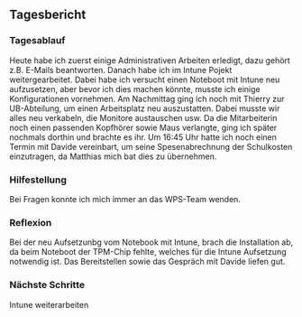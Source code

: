 ## Tagesbericht 

### Tagesablauf
Heute habe ich zuerst einige Administrativen Arbeiten erledigt, dazu gehört z.B. E-Mails beantworten. Danach habe ich im Intune Pojekt weitergearbeitet. Dabei habe ich versucht einen Noteboot mit Intune neu aufzusetzen, aber bevor ich dies machen könnte, musste ich einige Konfigurationen vornehmen. Am Nachmittag ging ich noch mit Thierry zur UB-Abteilung, um einen Arbeitsplatz neu auszustatten. Dabei musste wir alles neu verkabeln, die Monitore austauschen usw. Da die Mitarbeiterin noch einen passenden Kopfhörer sowie Maus verlangte, ging ich später nochmals dorthin und brachte es ihr. Um 16:45 Uhr hatte ich noch einen Termin mit Davide vereinbart, um seine Spesenabrechnung der Schulkosten einzutragen, da Matthias mich bat dies zu übernehmen. 

### Hilfestellung
Bei Fragen konnte ich mich immer an das WPS-Team wenden.

### Reflexion
Bei der neu Aufsetzunbg vom Notebook mit Intune, brach die Installation ab, da beim Noteboot der TPM-Chip fehlte, welches für die Intune Aufsetzung notwendig ist. 
Das Bereitstellen sowie das Gespräch mit Davide liefen gut. 

### Nächste Schritte 
Intune weiterarbeiten

